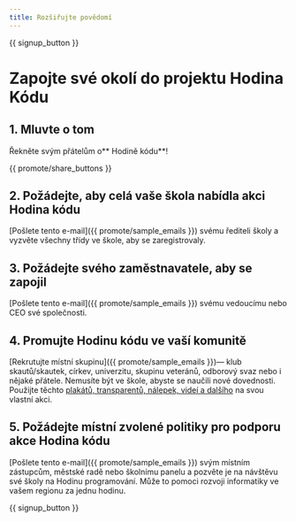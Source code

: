 ```yaml
---
title: Rozšiřujte povědomí
---
```


{{ signup_button }}

# Zapojte své okolí do projektu Hodina Kódu

## 1. Mluvte o tom

Řekněte svým přátelům o** Hodině kódu**!

{{ promote/share_buttons }}

## 2. Požádejte, aby celá vaše škola nabídla akci Hodina kódu

[Pošlete tento e-mail]({{ promote/sample_emails }}) svému řediteli školy a vyzvěte všechny třídy ve škole, aby se zaregistrovaly.

## 3. Požádejte svého zaměstnavatele, aby se zapojil

[Pošlete tento e-mail]({{ promote/sample_emails }}) svému vedoucímu nebo CEO své společnosti.

## 4. Promujte Hodinu kódu ve vaší komunitě

[Rekrutujte místní skupinu]({{ promote/sample_emails }})— klub skautů/skautek, církev, univerzitu, skupinu veteránů, odborový svaz nebo i nějaké přátele. Nemusíte být ve škole, abyste se naučili nové dovednosti. Použijte těchto [plakátů, transparentů, nálepek, videí a dalšího](/promote/resources) na svou vlastní akci.

## 5. Požádejte místní zvolené politiky pro podporu akce Hodina kódu

[Pošlete tento e-mail]({{ promote/sample_emails }}) svým místním zástupcům, městské radě nebo školnímu panelu a pozvěte je na návštěvu své školy na Hodinu programování. Může to pomoci rozvoji informatiky ve vašem regionu za jednu hodinu.

{{ signup_button }}